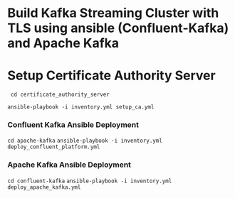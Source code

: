 # Build Kafka Streaming Cluster with TLS using ansible (Confluent-Kafka) and Apache Kafka

# Setup Certificate Authority Server

``` cd certificate_authority_server```

```ansible-playbook -i inventory.yml setup_ca.yml```

### Confluent Kafka Ansible Deployment 

```cd apache-kafka```
```ansible-playbook -i inventory.yml deploy_confluent_platform.yml```


### Apache Kafka Ansible Deployment

```cd confluent-kafka```
```ansible-playbook -i inventory.yml deploy_apache_kafka.yml```